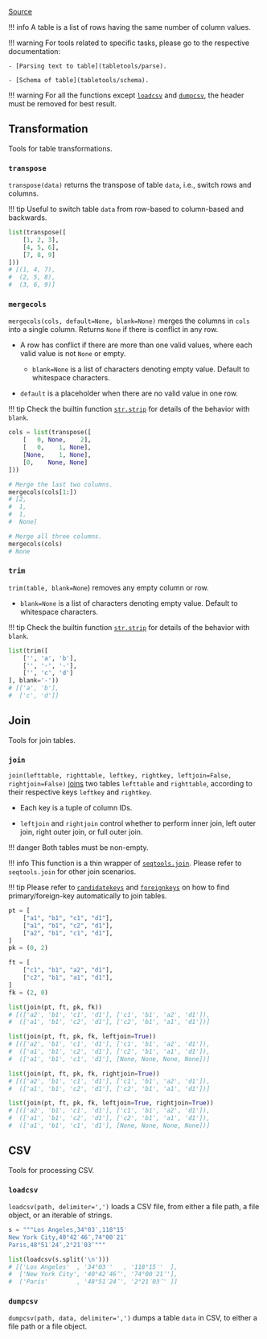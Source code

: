 [Source](https://github.com/chuanconggao/extratools/blob/master/extratools/tabletools.py)

!!! info
    A table is a list of rows having the same number of column values.

!!! warning
    For tools related to specific tasks, please go to the respective documentation:

    - [Parsing text to table](tabletools/parse).

    - [Schema of table](tabletools/schema).

!!! warning
    For all the functions except [`loadcsv`](#loadcsv) and [`dumpcsv`](#dumpcsv), the header must be removed for best result.

## Transformation

Tools for table transformations.

### `transpose`

`transpose(data)` returns the transpose of table `data`, i.e., switch rows and columns.

!!! tip
    Useful to switch table `data` from row-based to column-based and backwards.

``` python
list(transpose([
    [1, 2, 3],
    [4, 5, 6],
    [7, 8, 9]
]))
# [(1, 4, 7),
#  (2, 5, 8),
#  (3, 6, 9)]
```

### `mergecols`

`mergecols(cols, default=None, blank=None)` merges the columns in `cols` into a single column. Returns `None` if there is conflict in any row.

- A row has conflict if there are more than one valid values, where each valid value is not `None` or empty.

    - `blank=None` is a list of characters denoting empty value. Default to whitespace characters.

- `default` is a placeholder when there are no valid value in one row.

!!! tip
    Check the builtin function [`str.strip`](https://docs.python.org/3/library/stdtypes.html#str.strip) for details of the behavior with `blank`.

``` python
cols = list(transpose([
    [   0, None,    2],
    [   0,    1, None],
    [None,    1, None],
    [0,    None, None]
]))

# Merge the last two columns.
mergecols(cols[1:])
# [2,
#  1,
#  1,
#  None]

# Merge all three columns.
mergecols(cols)
# None
```

### `trim`

`trim(table, blank=None`) removes any empty column or row.

- `blank=None` is a list of characters denoting empty value. Default to whitespace characters.

!!! tip
    Check the builtin function [`str.strip`](https://docs.python.org/3/library/stdtypes.html#str.strip) for details of the behavior with `blank`.

``` python
list(trim([
    ['', 'a', 'b'],
    ['', '-', '-'],
    ['', 'c', 'd']
], blank='-'))
# [['a', 'b'],
#  ['c', 'd']]
```

## Join

Tools for join tables.

### `join`

`join(lefttable, righttable, leftkey, rightkey, leftjoin=False, rightjoin=False)` [joins](https://en.wikipedia.org/wiki/Join_(SQL)) two tables `lefttable` and `righttable`, according to their respective keys `leftkey` and `rightkey`.

- Each key is a tuple of column IDs.

- `leftjoin` and `rightjoin` control whether to perform inner join, left outer join, right outer join, or full outer join.

!!! danger
    Both tables must be non-empty.

!!! info
    This function is a thin wrapper of [`seqtools.join`](seqtools#join). Please refer to `seqtools.join` for other join scenarios.

!!! tip
    Please refer to [`candidatekeys`](tabletools/schema#candidatekeys) and [`foreignkeys`](tabletools/schema#foreignkeys) on how to find primary/foreign-key automatically to join tables.

``` python
pt = [
    ["a1", "b1", "c1", "d1"],
    ["a1", "b1", "c2", "d1"],
    ["a2", "b1", "c1", "d1"],
]
pk = (0, 2)

ft = [
    ["c1", "b1", "a2", "d1"],
    ["c2", "b1", "a1", "d1"],
]
fk = (2, 0)

list(join(pt, ft, pk, fk))
# [(['a2', 'b1', 'c1', 'd1'], ['c1', 'b1', 'a2', 'd1']),
#  (['a1', 'b1', 'c2', 'd1'], ['c2', 'b1', 'a1', 'd1'])]

list(join(pt, ft, pk, fk, leftjoin=True))
# [(['a2', 'b1', 'c1', 'd1'], ['c1', 'b1', 'a2', 'd1']),
#  (['a1', 'b1', 'c2', 'd1'], ['c2', 'b1', 'a1', 'd1']),
#  (['a1', 'b1', 'c1', 'd1'], [None, None, None, None])]

list(join(pt, ft, pk, fk, rightjoin=True))
# [(['a2', 'b1', 'c1', 'd1'], ['c1', 'b1', 'a2', 'd1']),
#  (['a1', 'b1', 'c2', 'd1'], ['c2', 'b1', 'a1', 'd1'])]

list(join(pt, ft, pk, fk, leftjoin=True, rightjoin=True))
# [(['a2', 'b1', 'c1', 'd1'], ['c1', 'b1', 'a2', 'd1']),
#  (['a1', 'b1', 'c2', 'd1'], ['c2', 'b1', 'a1', 'd1']),
#  (['a1', 'b1', 'c1', 'd1'], [None, None, None, None])]
```

## CSV

Tools for processing CSV.

### `loadcsv`

`loadcsv(path, delimiter=',')` loads a CSV file, from either a file path, a file object, or an iterable of strings.

``` python
s = """Los Angeles,34°03′,118°15′
New York City,40°42′46″,74°00′21″
Paris,48°51′24″,2°21′03″"""

list(loadcsv(s.split('\n')))
# [['Los Angeles'  , '34°03′'   , '118°15′'  ],
#  ['New York City', '40°42′46″', '74°00′21″'],
#  ['Paris'        , '48°51′24″', '2°21′03″' ]]
```

### `dumpcsv`

`dumpcsv(path, data, delimiter=',')` dumps a table `data` in CSV, to either a file path or a file object.
